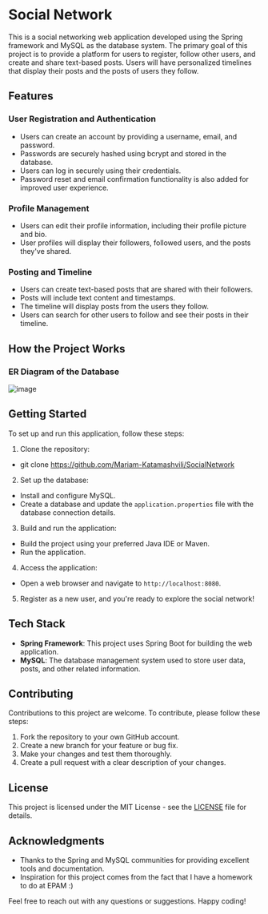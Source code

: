# Social Network

This is a social networking web application developed using the Spring framework and MySQL as the database system. The primary goal of this project is to provide a platform for users to register, follow other users, and create and share text-based posts. Users will have personalized timelines that display their posts and the posts of users they follow.

## Features

### User Registration and Authentication

- Users can create an account by providing a username, email, and password.
- Passwords are securely hashed using bcrypt and stored in the database.
- Users can log in securely using their credentials.
- Password reset and email confirmation functionality is also added for improved user experience.

### Profile Management

- Users can edit their profile information, including their profile picture and bio.
- User profiles will display their followers, followed users, and the posts they've shared.

### Posting and Timeline

- Users can create text-based posts that are shared with their followers.
- Posts will include text content and timestamps.
- The timeline will display posts from the users they follow.
- Users can search for other users to follow and see their posts in their timeline.

## How the Project Works

### ER Diagram of the Database
![image](https://github.com/Mariam-Katamashvili/SocialNetwork/assets/127763064/47c5e800-b278-4ea9-884c-f64d995b9a00)


## Getting Started

To set up and run this application, follow these steps:

1. Clone the repository: 
- git clone https://github.com/Mariam-Katamashvili/SocialNetwork
 
2. Set up the database:
- Install and configure MySQL.
- Create a database and update the `application.properties` file with the database connection details.

3. Build and run the application:
- Build the project using your preferred Java IDE or Maven.
- Run the application.

4. Access the application:
- Open a web browser and navigate to `http://localhost:8080`.

5. Register as a new user, and you're ready to explore the social network!

## Tech Stack

- **Spring Framework**: This project uses Spring Boot for building the web application.
- **MySQL**: The database management system used to store user data, posts, and other related information.

## Contributing

Contributions to this project are welcome. To contribute, please follow these steps:

1. Fork the repository to your own GitHub account.
2. Create a new branch for your feature or bug fix.
3. Make your changes and test them thoroughly.
4. Create a pull request with a clear description of your changes.

## License

This project is licensed under the MIT License - see the [LICENSE](LICENSE) file for details.

## Acknowledgments

- Thanks to the Spring and MySQL communities for providing excellent tools and documentation.
- Inspiration for this project comes from the fact that I have a homework to do at EPAM :)

Feel free to reach out with any questions or suggestions. Happy coding!

